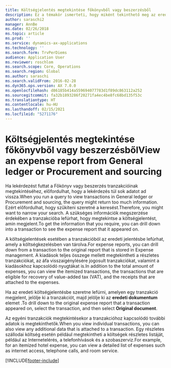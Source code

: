 ```yaml
---
title: Költségjelentés megtekintése főkönyvből vagy beszerzésből
description: Ez a témakör ismerteti, hogy miként tekinthető meg az eredeti költségjelentés, amelyen egy tranzakció jelent meg.
author: saraschi2
manager: AnnBe
ms.date: 02/26/2018
ms.topic: article
ms.prod: ''
ms.service: dynamics-ax-applications
ms.technology: ''
ms.search.form: TrvPerDiems
audience: Application User
ms.reviewer: roschlom
ms.search.scope: Core, Operations
ms.search.region: Global
ms.author: saraschi
ms.search.validFrom: 2016-02-28
ms.dyn365.ops.version: AX 7.0.0
ms.openlocfilehash: d86185b414a559694077783d1f89dc863112a252
ms.sourcegitcommit: fa32b1893286f20271fa4ec4be8fc68bd135f53c
ms.translationtype: HT
ms.contentlocale: hu-HU
ms.lasthandoff: 02/15/2021
ms.locfileid: "5271176"
---
```

# <a name="view-an-expense-report-from-general-ledger-or-procurement-and-sourcing"></a><span data-ttu-id="80d21-103">Költségjelentés megtekintése főkönyvből vagy beszerzésből</span><span class="sxs-lookup"><span data-stu-id="80d21-103">View an expense report from General ledger or Procurement and sourcing</span></span>

<span data-ttu-id="80d21-104">Ha lekérdezést futtat a Főkönyv vagy beszerzés tranzakcióinak megtekintéséhez, előfordulhat, hogy a lekérdezés túl sok adatot ad vissza.</span><span class="sxs-lookup"><span data-stu-id="80d21-104">When you run a query to view transactions in General ledger or Procurement and sourcing, the query might return too much information.</span></span> <span data-ttu-id="80d21-105">Ezért előfordulhat, hogy szűkíteni szeretné a keresést.</span><span class="sxs-lookup"><span data-stu-id="80d21-105">Therefore, you might want to narrow your search.</span></span> <span data-ttu-id="80d21-106">A szükséges információk megszerzése érdekében a tranzakcióba lefúrhat, hogy megtekintse a költségjelentést, amin megjelent.</span><span class="sxs-lookup"><span data-stu-id="80d21-106">To get the information that you require, you can drill down into a transaction to see the expense report that it appeared on.</span></span>

<span data-ttu-id="80d21-107">A költségjelentések esetében a tranzakcióból az eredeti jelentésbe lefúrhat, amely a költségkezelésben van tárolva.</span><span class="sxs-lookup"><span data-stu-id="80d21-107">For expense reports, you can drill down from a transaction to the original report that is stored in Expense management.</span></span> <span data-ttu-id="80d21-108">A kiadások teljes összege mellett megtekintheti a részletes tranzakciókat, az áfa visszaigénylésére jogosult tranzakciókat, valamint a kiadásokhoz kapcsolódó nyugtákat is.</span><span class="sxs-lookup"><span data-stu-id="80d21-108">In addition to the total amount of expenses, you can view the itemized transactions, the transactions that are eligible for recovery of value-added tax (VAT), and the receipts that are attached to the expenses.</span></span>

<span data-ttu-id="80d21-109">Ha az eredeti költségjelentésbe szeretne lefúrni, amelyen egy tranzakció megjelent, jelölje ki a tranzakciót, majd jelölje ki az **eredeti dokumentum** elemet .</span><span class="sxs-lookup"><span data-stu-id="80d21-109">To drill down to the original expense report that a transaction appeared on, select the transaction, and then select **Original document**.</span></span>

<span data-ttu-id="80d21-110">Az egyéni tranzakciók megtekintésekor a tranzakcióhoz kapcsolódó további adatok is megtekinthetők.</span><span class="sxs-lookup"><span data-stu-id="80d21-110">When you view individual transactions, you can also view any additional data that is attached to a transaction.</span></span> <span data-ttu-id="80d21-111">Egy részletes szállodai költség esetén például megtekintheti a költségek részletes listáját, például az Internetelérés, a telefonhívások és a szobaszerviz.</span><span class="sxs-lookup"><span data-stu-id="80d21-111">For example, for an itemized hotel expense, you can view a detailed list of expenses such as internet access, telephone calls, and room service.</span></span>


[!INCLUDE[footer-include](../includes/footer-banner.md)]
